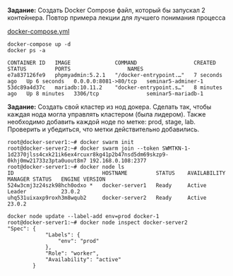 **Задание:** Создать Docker Compose файл, который бы запускал 2 контейнера. Повтор примера лекции для лучшего понимания процесса

[docker-compose.yml](./docker-compose.yml)

```
docker-compose up -d  
docker ps -a

CONTAINER ID   IMAGE              COMMAND                  CREATED         STATUS         PORTS                  NAMES
e7a837126fe9   phpmyadmin:5.2.1   "/docker-entrypoint.…"   7 seconds ago   Up 6 seconds   0.0.0.0:8081->80/tcp   seminar5-adminer-1
53dc89a4d37c   mariadb:10.11.2    "docker-entrypoint.s…"   8 minutes ago   Up 8 minutes   3306/tcp               seminar5-mariadb-1
```

**Задание:**
Создать свой кластер из нод докера. Сделать так, чтобы каждая нода могла управлять кластером (была лидером). Также необходимо добавить каждой ноде по метке: prod, stage, lab. Проверить и убедиться, что метки действительно добавились.

```
root@docker-server1:~# docker swarm init
root@docker-server2:~# docker swarm join --token SWMTKN-1-1d2370jlss4cxk21ik6ex4rcuxr8kg41p2b47nsd5dm69skzp9-0khj0mw21733z3pta0uout8m7 192.168.0.108:2377
root@docker-server1:~# docker node ls
ID                            HOSTNAME         STATUS    AVAILABILITY   MANAGER STATUS   ENGINE VERSION
524w3cmj3z24szk98hch0odxo *   docker-server1   Ready     Active         Leader           23.0.2
uhq531uixaxp9roxh3m8wqub2     docker-server2   Ready     Active                          23.0.2

docker node update --label-add env=prod docker-1
root@docker-server1:~# docker node inspect docker-server2
"Spec": {
            "Labels": {
                "env": "prod"
            },
            "Role": "worker",
            "Availability": "active"
        }
```
